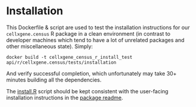 # Installation

This Dockerfile & script are used to test the installation instructions for our `cellxgene.census` R package in a clean environment (in contrast to developer machines which tend to have a lot of unrelated packages and other miscellaneous state). Simply:

```shell
docker build -t cellxgene_census_r_install_test api/r/cellxgene.census/tests/installation
```

And verify successful completion, which unfortunately may take 30+ minutes building all the dependencies.

The [install.R](install.R) script should be kept consistent with the user-facing installation instructions in the [package readme](../../README.md).

